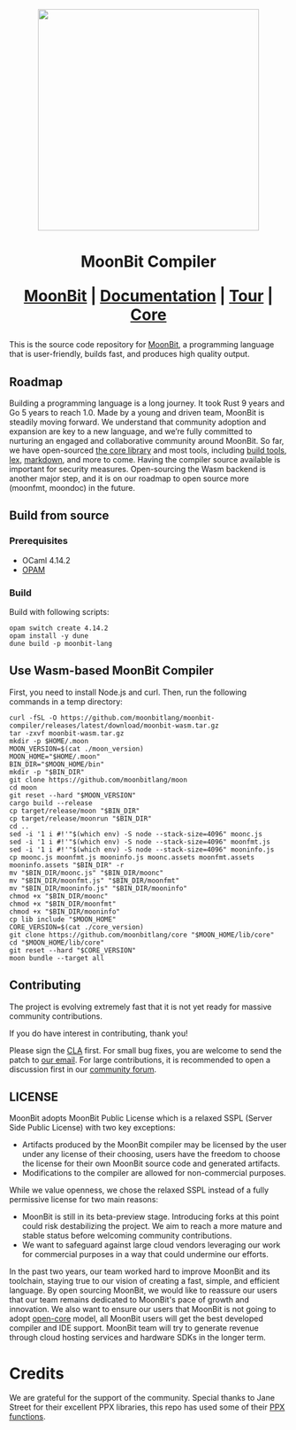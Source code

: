 <div align="center">
  <picture>
    <img src="logo.png" height="400px"/>
  </picture> 

  <h1> MoonBit Compiler

[MoonBit] | [Documentation] | [Tour] | [Core]
</div>

This is the source code repository for [MoonBit], a programming language that is user-friendly, builds fast, and produces high quality output.

[Moonbit]: https://www.moonbitlang.com
[Tour]: https://tour.moonbitlang.com
[Documentation]: https://docs.moonbitlang.com
[Core]: https://github.com/moonbitlang/core

## Roadmap

Building a programming language is a long journey. It took Rust 9 years and Go 5 years to reach 1.0. Made by a young and driven team, MoonBit is steadily moving forward. We understand that community adoption and expansion are key to a new language, and we’re fully committed to nurturing an engaged and collaborative community around MoonBit. So far, we have open-sourced [the core library](https://github.com/moonbitlang/core) and most tools, including [build tools](https://github.com/moonbitlang/moon), [lex](https://github.com/moonbit-community/moonlex), [markdown](https://github.com/moonbit-community/cmark), and more to come. Having the compiler source available is important for security measures. Open-sourcing the Wasm backend is another major step, and it is on our roadmap to open source more (moonfmt, moondoc) in the future.


## Build from source

### Prerequisites

- OCaml 4.14.2
- [OPAM](https://opam.ocaml.org/)

### Build

Build with following scripts:

```
opam switch create 4.14.2
opam install -y dune
dune build -p moonbit-lang
```

## Use Wasm-based MoonBit Compiler

First, you need to install Node.js and curl. Then, run the following commands in a temp directory:

```shell
curl -fSL -O https://github.com/moonbitlang/moonbit-compiler/releases/latest/download/moonbit-wasm.tar.gz
tar -zxvf moonbit-wasm.tar.gz
mkdir -p $HOME/.moon
MOON_VERSION=$(cat ./moon_version)
MOON_HOME="$HOME/.moon"
BIN_DIR="$MOON_HOME/bin"
mkdir -p "$BIN_DIR"
git clone https://github.com/moonbitlang/moon
cd moon
git reset --hard "$MOON_VERSION"
cargo build --release
cp target/release/moon "$BIN_DIR"
cp target/release/moonrun "$BIN_DIR"
cd ..
sed -i '1 i #!'"$(which env) -S node --stack-size=4096" moonc.js
sed -i '1 i #!'"$(which env) -S node --stack-size=4096" moonfmt.js
sed -i '1 i #!'"$(which env) -S node --stack-size=4096" mooninfo.js
cp moonc.js moonfmt.js mooninfo.js moonc.assets moonfmt.assets mooninfo.assets "$BIN_DIR" -r
mv "$BIN_DIR/moonc.js" "$BIN_DIR/moonc"
mv "$BIN_DIR/moonfmt.js" "$BIN_DIR/moonfmt"
mv "$BIN_DIR/mooninfo.js" "$BIN_DIR/mooninfo"
chmod +x "$BIN_DIR/moonc"
chmod +x "$BIN_DIR/moonfmt"
chmod +x "$BIN_DIR/mooninfo"
cp lib include "$MOON_HOME"
CORE_VERSION=$(cat ./core_version)
git clone https://github.com/moonbitlang/core "$MOON_HOME/lib/core"
cd "$MOON_HOME/lib/core"
git reset --hard "$CORE_VERSION"
moon bundle --target all
```

## Contributing

The project is evolving extremely fast that it is not yet ready for massive community 
contributions. 

If you do have interest in contributing, thank you!

Please sign the [CLA](https://www.moonbitlang.com/cla/moonc) first.
For small bug fixes, you are welcome to send the patch to [our email](mailto:jichuruanjian@idea.edu.cn). For large contributions, it is recommended to open a discussion first in our [community forum](https://discuss.moonbitlang.com). 

## LICENSE

MoonBit adopts MoonBit Public License which is a relaxed SSPL (Server Side Public License) with two key exceptions:

-  Artifacts produced by the MoonBit compiler may be licensed by the user under any license of their choosing, users have the freedom to choose the license for their own MoonBit source code and generated artifacts.
- Modifications to the compiler are allowed for non-commercial purposes.
   
While we value openness, we chose the relaxed SSPL instead of a fully permissive license for two main reasons:

- MoonBit is still in its beta-preview stage. Introducing forks at this point could risk destabilizing the project. We aim to reach a more mature and stable status before welcoming community contributions.
- We want to safeguard against large cloud vendors leveraging our work for commercial purposes in a way that could undermine our efforts.


In the past two years, our team worked hard to improve MoonBit and its toolchain, staying true to our vision of creating a fast, simple, and efficient language. By open sourcing MoonBit, we would like to reassure our users that our team remains dedicated to MoonBit's pace of growth and innovation. We also want to ensure our users that MoonBit is not going to adopt [open-core](https://en.wikipedia.org/wiki/Open-core_model) model, all MoonBit users will get the best developed compiler and IDE support. MoonBit team will try to generate revenue through cloud hosting services and hardware SDKs in the longer term.

# Credits 

We are grateful for the support of the community. 
Special thanks to Jane Street for their excellent PPX libraries,
this repo has used some of their [PPX functions](./src/hash.c).

